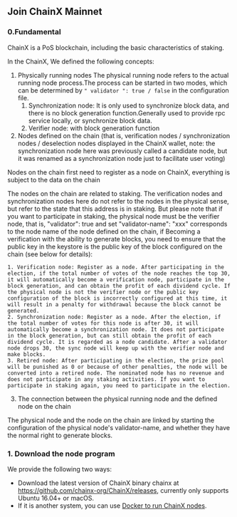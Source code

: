 ## Join ChainX Mainnet

<!-- TOC GFM -->

### 0.Fundamental

ChainX is a PoS blockchain, including the basic characteristics of staking.

In the ChainX, We defined the following concepts:

1. Physically running nodes
   The physical running node refers to the actual running node process.The process can be started in two modes, which can be determined by `" validator ": true / false` in the configuration file.
   1. Synchronization node: It is only used to synchronize block data, and there is no block generation function.Generally used to provide rpc service locally, or synchronize block data.
   2. Verifier node: with block generation function
2. Nodes defined on the chain (that is, verification nodes / synchronization nodes / deselection nodes displayed in the ChainX wallet, note: the synchronization node here was previously called a candidate node, but it was renamed as a synchronization node just to facilitate user voting)

Nodes on the chain first need to register as a node on ChainX, everything is subject to the data on the chain

The nodes on the chain are related to staking. The verification nodes and synchronization nodes here do not refer to the nodes in the physical sense, but refer to the state that this address is in staking. But please note that if you want to participate in staking, the physical node must be the verifier node, that is, "validator": true and set "validator-name": "xxx" corresponds to the node name of the node defined on the chain, if Becoming a verification with the ability to generate blocks, you need to ensure that the public key in the keystore is the public key of the block configured on the chain (see below for details):

    1. Verification node: Register as a node. After participating in the election, if the total number of votes of the node reaches the top 30, it will automatically become a verification node, participate in the block generation, and can obtain the profit of each dividend cycle. If the physical node is not the verifier node or the public key configuration of the block is incorrectly configured at this time, it will result in a penalty for withdrawal because the block cannot be generated.
    2. Synchronization node: Register as a node. After the election, if the total number of votes for this node is after 30, it will automatically become a synchronization node. It does not participate in the block generation, but can still obtain the profit of each dividend cycle. It is regarded as a node candidate. After a validator node drops 30, the sync node will keep up with the verifier node and make blocks.
    3. Retired node: After participating in the election, the prize pool will be punished as 0 or because of other penalties, the node will be converted into a retired node. The nominated node has no revenue and does not participate in any staking activities. If you want to participate in staking again, you need to participate in the election.

3. The connection between the physical running node and the defined node on the chain

The physical node and the node on the chain are linked by starting the configuration of the physical node's validator-name, and whether they have the normal right to generate blocks. 

### 1. Download the node program

We provide the following two ways:

* Download the latest version of ChainX binary chainx at https://github.com/chainx-org/ChainX/releases, currently only supports Ubuntu 16.04+ or macOS.
* If it is another system, you can use  [Docker to run ChainX nodes](https://github.com/chainx-org/ChainX/wiki/Docker).



